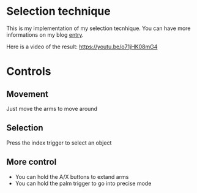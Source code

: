 # Selection technique

This is my implementation of my selection tecnhique. You can have more informations on my blog [entry](https://rrulyx.github.io/HugoBlog/en/posts/implementation/).

Here is a video of the result: https://youtu.be/o71jHK08mG4

# Controls

## Movement
Just move the arms to move around

## Selection
Press the index trigger to select an object

## More control

- You can hold the A/X buttons to extand arms
- You can hold the palm trigger to go into precise mode
